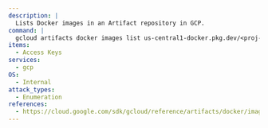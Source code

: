 ```yaml
---
description: |
  Lists Docker images in an Artifact repository in GCP.
command: |
  gcloud artifacts docker images list us-central1-docker.pkg.dev/<proj-name>/<repo-name>
items:
  - Access Keys
services:
  - gcp
OS:
  - Internal
attack_types:
  - Enumeration
references:
  - https://cloud.google.com/sdk/gcloud/reference/artifacts/docker/images/list
---
```

